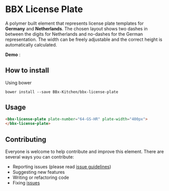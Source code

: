 # BBX License Plate

A polymer built element that represents license plate templates for **Germany** and **Netherlands**.
The chosen layout shows two dashes in between the digits for Netherlands and no-dashes for the German representation.
The width can be freely adjustable and the correct height is automatically calculated.

**Demo** :

## How to install

Using bower

`bower install --save BBx-Kitchen/bbx-license-plate`

## Usage

```html
<bbx-license-plate plate-number="64-GS-HR" plate-width="400px">
</bbx-license-plate>

```

## Contributing

Everyone is welcome to help contribute and improve this element. There are several
ways you can contribute:

* Reporting issues (please read [issue guidelines](https://github.com/necolas/issue-guidelines))
* Suggesting new features
* Writing or refactoring code
* Fixing [issues](https://github.com/BBx-Kitchen/bbx-license-plate/issues)
